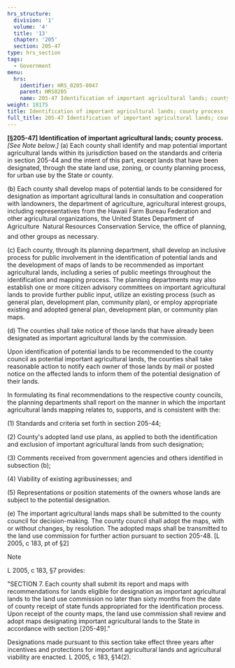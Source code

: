 ```yaml
---
hrs_structure:
  division: '1'
  volume: '4'
  title: '13'
  chapter: '205'
  section: 205-47
type: hrs_section
tags:
  - Government
menu:
  hrs:
    identifier: HRS_0205-0047
    parent: HRS0205
    name: 205-47 Identification of important agricultural lands; county process
weight: 18175
title: Identification of important agricultural lands; county process
full_title: 205-47 Identification of important agricultural lands; county process
---
```

**[§205-47] Identification of important agricultural lands; county process.** _[See Note below.]_ (a) Each county shall identify and map potential important agricultural lands within its jurisdiction based on the standards and criteria in section 205-44 and the intent of this part, except lands that have been designated, through the state land use, zoning, or county planning process, for urban use by the State or county.

(b) Each county shall develop maps of potential lands to be considered for designation as important agricultural lands in consultation and cooperation with landowners, the department of agriculture, agricultural interest groups, including representatives from the Hawaii Farm Bureau Federation and other agricultural organizations, the United States Department of Agriculture  Natural Resources Conservation Service, the office of planning, and other groups as necessary.

(c) Each county, through its planning department, shall develop an inclusive process for public involvement in the identification of potential lands and the development of maps of lands to be recommended as important agricultural lands, including a series of public meetings throughout the identification and mapping process. The planning departments may also establish one or more citizen advisory committees on important agricultural lands to provide further public input, utilize an existing process (such as general plan, development plan, community plan), or employ appropriate existing and adopted general plan, development plan, or community plan maps.

(d) The counties shall take notice of those lands that have already been designated as important agricultural lands by the commission.

Upon identification of potential lands to be recommended to the county council as potential important agricultural lands, the counties shall take reasonable action to notify each owner of those lands by mail or posted notice on the affected lands to inform them of the potential designation of their lands.

In formulating its final recommendations to the respective county councils, the planning departments shall report on the manner in which the important agricultural lands mapping relates to, supports, and is consistent with the:

(1) Standards and criteria set forth in section 205-44;

(2) County's adopted land use plans, as applied to both the identification and exclusion of important agricultural lands from such designation;

(3) Comments received from government agencies and others identified in subsection (b);

(4) Viability of existing agribusinesses; and

(5) Representations or position statements of the owners whose lands are subject to the potential designation.

(e) The important agricultural lands maps shall be submitted to the county council for decision-making. The county council shall adopt the maps, with or without changes, by resolution. The adopted maps shall be transmitted to the land use commission for further action pursuant to section 205-48\. [L 2005, c 183, pt of §2]

Note

L 2005, c 183, §7 provides:

"SECTION 7\. Each county shall submit its report and maps with recommendations for lands eligible for designation as important agricultural lands to the land use commission no later than sixty months from the date of county receipt of state funds appropriated for the identification process. Upon receipt of the county maps, the land use commission shall review and adopt maps designating important agricultural lands to the State in accordance with section [205-49]."

Designations made pursuant to this section take effect three years after incentives and protections for important agricultural lands and agricultural viability are enacted. L 2005, c 183, §14(2).
